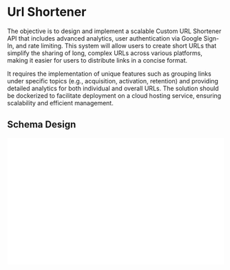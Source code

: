 # Url Shortener
The objective is to design and implement a scalable Custom URL Shortener API that includes advanced analytics, user authentication via Google Sign-In, and rate limiting. This system will allow users to create short URLs that simplify the sharing of long, complex URLs across various platforms, making it easier for users to distribute links in a concise format.

It requires the implementation of unique features such as grouping links under specific topics (e.g., acquisition, activation, retention) and providing detailed analytics for both individual and overall URLs. The solution should be dockerized to facilitate deployment on a cloud hosting service, ensuring scalability and efficient management.

## Schema Design
![Alt text](SchemaDiagram.svg "Schema Diagram")